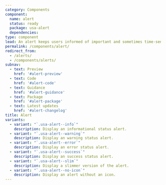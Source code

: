 ```yaml
---
category: Components
component:
  name: alert
  status: ready
  package: usa-alert
  dependencies:
type: component
lead: An alert keeps users informed of important and sometimes time-sensitive changes.
permalink: /components/alert/
redirect_from:
  - /alerts/
  - /components/alerts/
subnav:
  - text: Preview
    href: '#alert-preview'
  - text: Code
    href: '#alert-code'
  - text: Guidance
    href: '#alert-guidance'
  - text: Package
    href: '#alert-package'
  - text: Latest updates
    href: '#alert-changelog'
title: Alert
variants:
  - variant: "`.usa-alert--info`"
    description: Display an informational status alert.
  - variant: "`.usa-alert--warning`"
    description: Display an warning status alert.
  - variant: "`.usa-alert--error`"
    description: Display an error status alert.
  - variant: "`.usa-alert--success`"
    description: Display an success status alert.
  - variant: "`.usa-alert--slim`"
    description: Display a slimmer version of the alert.
  - variant: "`.usa-alert--no-icon`"
    description: Display an alert without an icon.
---
```

